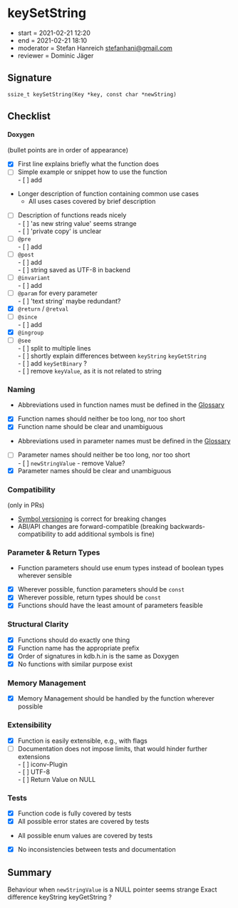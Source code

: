 # keySetString

- start = 2021-02-21 12:20
- end = 2021-02-21 18:10
- moderator = Stefan Hanreich <stefanhani@gmail.com>
- reviewer = Dominic Jäger

## Signature

`ssize_t keySetString(Key *key, const char *newString)`

## Checklist

#### Doxygen

(bullet points are in order of appearance)

- [x] First line explains briefly what the function does
- [ ] Simple example or snippet how to use the function  
       - [ ] add
- Longer description of function containing common use cases  
   - All uses cases covered by brief description
- [ ] Description of functions reads nicely  
       - [ ] 'as new string value' seems strange  
       - [ ] 'private copy' is unclear
- [ ] `@pre`  
       - [ ] add
- [ ] `@post`  
       - [ ] add  
       - [ ] string saved as UTF-8 in backend
- [ ] `@invariant`  
       - [ ] add
- [ ] `@param` for every parameter  
       - [ ] 'text string' maybe redundant?
- [x] `@return` / `@retval`
- [ ] `@since`  
       - [ ] add
- [x] `@ingroup`
- [ ] `@see`  
       - [ ] split to multiple lines  
       - [ ] shortly explain differences between `keyString` `keyGetString`  
       - [ ] add `keySetBinary` ?  
       - [ ] remove `keyValue`, as it is not related to string

### Naming

- Abbreviations used in function names must be defined in the
  [Glossary](/doc/help/elektra-glossary.md)
- [x] Function names should neither be too long, nor too short
- [x] Function name should be clear and unambiguous
- Abbreviations used in parameter names must be defined in the
  [Glossary](/doc/help/elektra-glossary.md)
- [ ] Parameter names should neither be too long, nor too short  
       - [ ] `newStringValue` - remove Value?
- [x] Parameter names should be clear and unambiguous

### Compatibility

(only in PRs)

- [Symbol versioning](/doc/dev/symbol-versioning.md)
  is correct for breaking changes
- ABI/API changes are forward-compatible (breaking backwards-compatibility
  to add additional symbols is fine)

### Parameter & Return Types

- Function parameters should use enum types instead of boolean types
  wherever sensible
- [x] Wherever possible, function parameters should be `const`
- [x] Wherever possible, return types should be `const`
- [x] Functions should have the least amount of parameters feasible

### Structural Clarity

- [x] Functions should do exactly one thing
- [x] Function name has the appropriate prefix
- [x] Order of signatures in kdb.h.in is the same as Doxygen
- [x] No functions with similar purpose exist

### Memory Management

- [x] Memory Management should be handled by the function wherever possible

### Extensibility

- [x] Function is easily extensible, e.g., with flags
- [ ] Documentation does not impose limits, that would hinder further extensions  
       - [ ] iconv-Plugin  
       - [ ] UTF-8  
       - [ ] Return Value on NULL

### Tests

- [x] Function code is fully covered by tests
- [x] All possible error states are covered by tests
- All possible enum values are covered by tests
- [x] No inconsistencies between tests and documentation

## Summary

Behaviour when `newStringValue` is a NULL pointer seems strange
Exact difference keyString keyGetString ?

